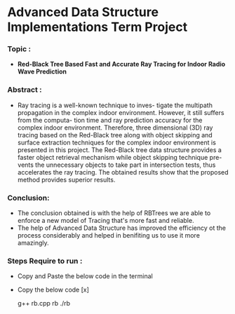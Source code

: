 # Advanced Data Structure Implementations Term Project 

### Topic :

- **Red-Black Tree Based Fast and Accurate Ray Tracing for Indoor Radio Wave Prediction**


### Abstract :

-  Ray tracing is a well-known technique to inves-
tigate the multipath propagation in the complex indoor
environment. However, it still suffers from the computa-
tion time and ray prediction accuracy for the complex
indoor environment. Therefore, three dimensional
(3D) ray tracing based on the Red-Black tree along with
object skipping and surface extraction techniques for the
complex indoor environment is presented in this project.
The Red-Black tree data structure provides a faster object
retrieval mechanism while object skipping technique pre-
vents the unnecessary objects to take part in intersection
tests, thus accelerates the ray tracing.  The obtained results show that the proposed method provides superior results. 


### Conclusion:

- The conclusion obtained is with the help of RBTrees we are able to enforce a new model of Tracing that's more fast and reliable.
- The help of Advanced Data Structure has improved the efficiency ot the process considerably and helped in benifiting us to use it more amazingly.

### Steps Require to run :

- Copy and Paste the below code in the terminal 

- Copy the below code [x]

     g++ rb.cpp rb
     ./rb

 


